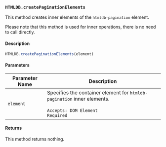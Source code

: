 ### `HTMLDB.createPaginationElements`

This method creates inner elements of the `htmldb-pagination` element.

Please note that this method is used for inner operations, there is no need to call directly.

#### Description

```javascript
HTMLDB.createPaginationElements(element)
```

#### Parameters

| Parameter Name             | Description                               |
| -------------------------- | ----------------------------------------- |
| `element` | Specifies the container element for `htmldb-pagination` inner elements.<br><br>`Accepts: DOM Element`<br>`Required` |

#### Returns

This method returns nothing.